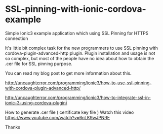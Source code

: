 # SSL-pinning-with-ionic-cordova-example
Simple Ionic3 example application which using SSL Pinning for HTTPS connection

It's little bit complex task for the new programmers to use SSL pinning with cordova-plugin-advanced-http plugin. Plugin installation and usage is not so complex, but most of the people have no idea about how to obtain the .cer file for SSL pinning purpose.

You can read my blog post to get more information about this.

http://uncaughterror.com/programming/ionic3/how-to-use-ssl-pinning-with-cordova-plugin-advanced-http/

http://uncaughterror.com/programming/ionic3/how-to-integrate-ssl-in-ionic-3-using-cordova-plugin/

How to generate .cer file ( certificate key file )
Watch this video https://www.youtube.com/watch?v=6nLK9wJPNRE

Thanks
